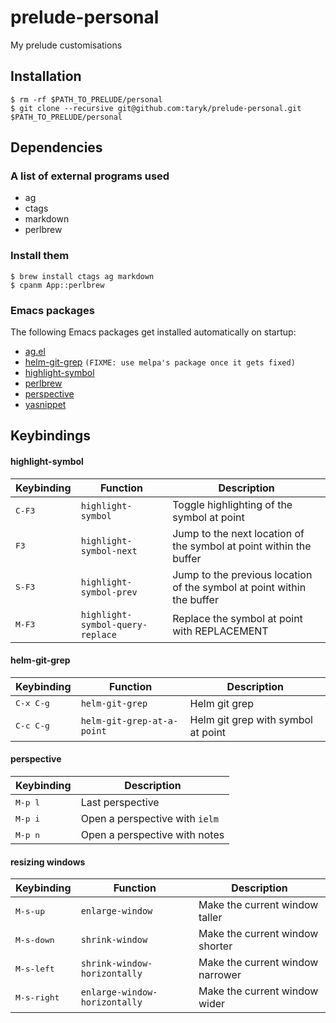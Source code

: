 # prelude-personal
My prelude customisations

## Installation

    $ rm -rf $PATH_TO_PRELUDE/personal
    $ git clone --recursive git@github.com:taryk/prelude-personal.git $PATH_TO_PRELUDE/personal

## Dependencies

### A list of external programs used

* ag
* ctags
* markdown
* perlbrew

### Install them

    $ brew install ctags ag markdown
    $ cpanm App::perlbrew

### Emacs packages

The following Emacs packages get installed automatically on startup:

* [ag.el](https://stable.melpa.org/#/ag)
* [helm-git-grep](https://github.com/PythonNut/helm-git-grep/) `(FIXME: use melpa's package once it gets fixed)`
* [highlight-symbol](https://stable.melpa.org/#/)
* [perlbrew](https://stable.melpa.org/#/ag)
* [perspective](https://stable.melpa.org/#/perspective)
* [yasnippet](https://stable.melpa.org/#/yasnippet)

## Keybindings

#### highlight-symbol

Keybinding | Function | Description
---------- | -------- | -----------
<kbd>C-F3</kbd> | `highlight-symbol` | Toggle highlighting of the symbol at point
<kbd>F3</kbd> | `highlight-symbol-next` | Jump to the next location of the symbol at point within the buffer
<kbd>S-F3</kbd> | `highlight-symbol-prev` | Jump to the previous location of the symbol at point within the buffer
<kbd>M-F3</kbd> | `highlight-symbol-query-replace` | Replace the symbol at point with REPLACEMENT

#### helm-git-grep

Keybinding | Function | Description
---------- | -------- | -----------
<kbd>C-x C-g</kbd> | `helm-git-grep` | Helm git grep
<kbd>C-c C-g</kbd> | `helm-git-grep-at-a-point` | Helm git grep with symbol at point

#### perspective

Keybinding | Description
---------- | -----------
<kbd>M-p l</kbd> | Last perspective
<kbd>M-p i</kbd> | Open a perspective with `ielm`
<kbd>M-p n</kbd> | Open a perspective with notes

#### resizing windows

Keybinding | Function | Description
---------- | -------- | -----------
<kbd>M-s-up</kbd> | `enlarge-window` | Make the current window taller
<kbd>M-s-down</kbd> | `shrink-window` | Make the current window shorter
<kbd>M-s-left</kbd> | `shrink-window-horizontally` | Make the current window narrower
<kbd>M-s-right</kbd> | `enlarge-window-horizontally` | Make the current window wider
